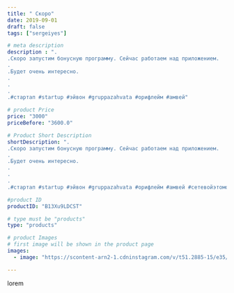 ```yaml
---
title: " Скоро"
date: 2019-09-01
draft: false
tags: ["sergeiyes"]

# meta description
description : ".
.Скоро запустим бонусную программу. Сейчас работаем над приложением.
.
.Будет очень интересно.
.
.
.
.#стартап #startup #эйвон #gruppazahvata #орифлейм #амвей"

# product Price
price: "3000"
priceBefore: "3600.0"

# Product Short Description
shortDescription: ".
.Скоро запустим бонусную программу. Сейчас работаем над приложением.
.
.Будет очень интересно.
.
.
.
.#стартап #startup #эйвон #gruppazahvata #орифлейм #амвей #сетевойэтомоё #сетевой #миллионер #бизнесбезвложений #млм #сетевойэтомодно #автобонус #сетевоймаркетинг #стильжизни #типичныесетевики #пятигорск #КРЫМ #Севастополь #бизнес #churslabs #sergeystar"

#product ID
productID: "B13Xu9LDCST"

# type must be "products"
type: "products"

# product Images
# first image will be shown in the product page
images:
  - image: "https://scontent-arn2-1.cdninstagram.com/v/t51.2885-15/e35/69171961_881884902196619_1529244408947449295_n.jpg?se=7&tp=1&_nc_ht=scontent-arn2-1.cdninstagram.com&_nc_cat=111&_nc_ohc=N7VkA98aumYAX-eRSNm&ccb=7-4&oh=a0e564f430ae492a3367d5610b20e02a&oe=60845D5E&_nc_sid=86f79a&ig_cache_key=MjEyMzI3MDEzMTE3Nzc1OTg5MQ%3D%3D.2-ccb7-4"

---
```

lorem
